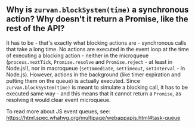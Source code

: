 ## Why is `zurvan.blockSystem(time)` a synchronous action? Why doesn't it return a Promise, like the rest of the API?

It has to be - that's exactly what blocking actions are - synchronous calls that take a long time. 
No actions are executed in the event loop at the time of executing a blocking action - neither in the microqueue (`process.nextTick`, `Promise.resolve` and `Promise.reject` - at least in Node.js!), 
nor in macroqueue (`setImmediate`, `setTimeout`, `setInterval` - in Node.js). However, actions in the background (like timer expiration and putting them on the queue) is actually executed.
Since `zurvan.blockSystem(time)` is meant to simulate a blocking call, it has to be executed same way - and this means that it cannot return a `Promise`, as resolving it would clear event microqueue.

To read more about JS event queues, see: <https://html.spec.whatwg.org/multipage/webappapis.html#task-queue>